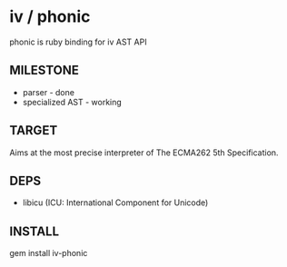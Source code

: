 # iv / phonic

phonic is ruby binding for iv AST API

## MILESTONE
+ parser - done
+ specialized AST - working

## TARGET
Aims at the most precise interpreter of The ECMA262 5th Specification.

## DEPS

+ libicu (ICU: International Component for Unicode)

## INSTALL

gem install iv-phonic
